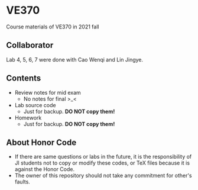 # VE370
Course materials of VE370 in 2021 fall

## Collaborator

Lab 4, 5, 6, 7 were done with Cao Wenqi and Lin Jingye.

## Contents

- Review notes for mid exam
  - No notes for final >_<
- Lab source code
  - Just for backup. **DO NOT copy them!**
- Homework
  - Just for backup. **DO NOT copy them!**

## About Honor Code

- If there are same questions or labs in the future, it is the responsibility of JI students not to copy or modify these codes, or TeX files because it is against the Honor Code.
- The owner of this repository should not take any commitment for other's faults.
